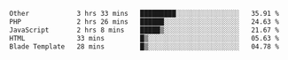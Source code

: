<!--START_SECTION:waka-->

```txt
Other            3 hrs 33 mins   █████████░░░░░░░░░░░░░░░░   35.91 %
PHP              2 hrs 26 mins   ██████░░░░░░░░░░░░░░░░░░░   24.63 %
JavaScript       2 hrs 8 mins    █████▒░░░░░░░░░░░░░░░░░░░   21.67 %
HTML             33 mins         █▒░░░░░░░░░░░░░░░░░░░░░░░   05.63 %
Blade Template   28 mins         █▒░░░░░░░░░░░░░░░░░░░░░░░   04.78 %
```

<!--END_SECTION:waka--> 
 
